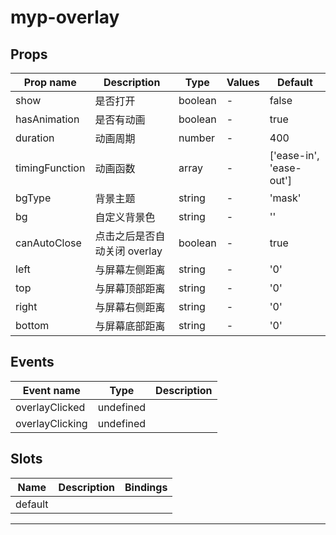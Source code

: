 # myp-overlay

## Props

| Prop name      | Description                  | Type    | Values | Default                 |
| -------------- | ---------------------------- | ------- | ------ | ----------------------- |
| show           | 是否打开                     | boolean | -      | false                   |
| hasAnimation   | 是否有动画                   | boolean | -      | true                    |
| duration       | 动画周期                     | number  | -      | 400                     |
| timingFunction | 动画函数                     | array   | -      | ['ease-in', 'ease-out'] |
| bgType         | 背景主题                     | string  | -      | 'mask'                  |
| bg             | 自定义背景色                 | string  | -      | ''                      |
| canAutoClose   | 点击之后是否自动关闭 overlay | boolean | -      | true                    |
| left           | 与屏幕左侧距离               | string  | -      | '0'                     |
| top            | 与屏幕顶部距离               | string  | -      | '0'                     |
| right          | 与屏幕右侧距离               | string  | -      | '0'                     |
| bottom         | 与屏幕底部距离               | string  | -      | '0'                     |

## Events

| Event name      | Type      | Description |
| --------------- | --------- | ----------- |
| overlayClicked  | undefined |
| overlayClicking | undefined |

## Slots

| Name    | Description | Bindings |
| ------- | ----------- | -------- |
| default |             |          |

---
